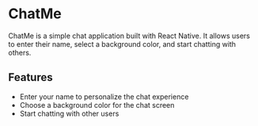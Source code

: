 # ChatMe

ChatMe is a simple chat application built with React Native. It allows users to enter their name, select a background color, and start chatting with others.

## Features

- Enter your name to personalize the chat experience
- Choose a background color for the chat screen
- Start chatting with other users
